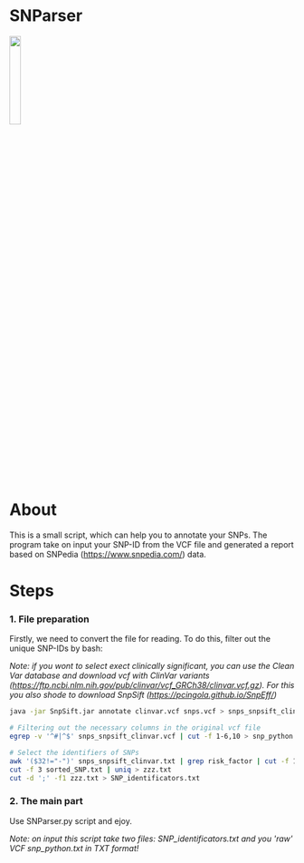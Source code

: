 # SNParser

<img src="https://s1.gifyu.com/images/tumblr_p3hky5x2Ce1tpia39o1_500.gif" width="20%">

# About

This is a small script, which can help you to annotate your SNPs. The program take on input your SNP-ID from the VCF file and generated a report based on SNPedia (https://www.snpedia.com/) data.

# Steps

### 1. File preparation
Firstly, we need to convert the file for reading. To do this, filter out the unique SNP-IDs by bash:

*Note: if you wont to select exect clinically significant, you can use the Clean Var database and download vcf with ClinVar variants (https://ftp.ncbi.nlm.nih.gov/pub/clinvar/vcf_GRCh38/clinvar.vcf.gz). For this you also shode to download SnpSift (https://pcingola.github.io/SnpEff/)*

```bash
java -jar SnpSift.jar annotate clinvar.vcf snps.vcf > snps_snpsift_clinvar.vcf 
```

```bash
# Filtering out the necessary columns in the original vcf file
egrep -v '^#|^$' snps_snpsift_clinvar.vcf | cut -f 1-6,10 > snp_python.txt

# Select the identifiers of SNPs
awk '($32!="-")' snps_snpsift_clinvar.txt | grep risk_factor | cut -f 1-3,19 | sort | uniq > sorted_SNP.txt
cut -f 3 sorted_SNP.txt | uniq > zzz.txt
cut -d ';' -f1 zzz.txt > SNP_identificators.txt
```

### 2. The main part

Use SNParser.py script and ejoy. 

*Note: on input this script take two files: SNP_identificators.txt and you 'raw' VCF snp_python.txt in _TXT_ format!*
